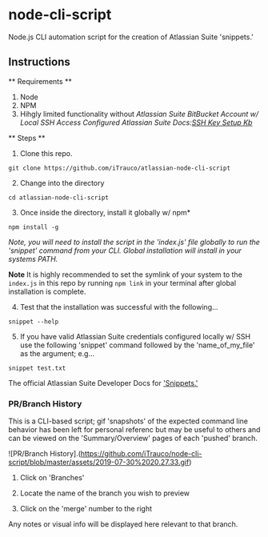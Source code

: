 # node-cli-script

Node.js CLI automation script for the creation of Atlassian Suite 'snippets.'

## Instructions

** Requirements **
1. Node 
2. NPM 
3. Hihgly limited functionality without *Atlassian Suite BitBucket Account w/ Local SSH Access Configured*
*Atlassian Suite Docs:[SSH Key Setup Kb](https://confluence.atlassian.com/bitbucket/set-up-an-ssh-key-728138079.html)*

** Steps **

1. Clone this repo. 
```
git clone https://github.com/iTrauco/atlassian-node-cli-script
```
2. Change into the directory
```
cd atlassian-node-cli-script
```
3. Once inside the directory, install it globally w/ npm*
```
npm install -g
```
*Note, you will need to install the script in the 'index.js' file globally to run the 'snippet' command from your CLI. Global installation will install in your systems PATH.*

**Note** It is highly recommended to set the symlink of your system to the `index.js` in this repo by running `npm link` in your terminal after global installation is complete.

4. Test that the installation was successful with the following... 
```
snippet --help
```
5. If you have valid Atlassian Suite credentials configured locally w/ SSH use the following 'snippet' command followed by the 'name_of_my_file' as the argument; e.g... 
```
snippet test.txt
```

The official Atlassian Suite Developer Docs for ['Snippets.'](https://developer.atlassian.com/bitbucket/api/2/reference/resource/snippets)

### PR/Branch History

This is a CLI-based script; gif 'snapshots' of the expected command line behavior has been left for personal referenc  but may be useful to others and can be viewed on the 'Summary/Overview' pages of each 'pushed' branch. 

![PR/Branch History].(https://github.com/iTrauco/node-cli-script/blob/master/assets/2019-07-30%2020.27.33.gif)

1. Click on 'Branches' 

2. Locate the name of the branch you wish to preview

3. Click on the 'merge' number to the right

Any notes or visual info will be displayed here relevant to that branch. 

